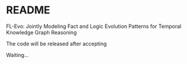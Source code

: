 # README
FL-Evo: Jointly Modeling Fact and Logic Evolution Patterns for Temporal Knowledge
Graph Reasoning

The code will be released after accepting

Waiting...
